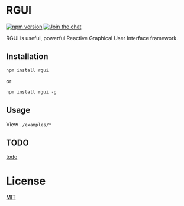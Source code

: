 # RGUI
[![npm version](https://badge.fury.io/js/rgui.svg)](https://badge.fury.io/js/rgui)
[![Join the chat](https://badges.gitter.im/rguijs/RMMV.svg)](https://gitter.im/rguijs/RMMV)

 RGUI is useful, powerful Reactive Graphical User Interface framework.

## Installation

```
npm install rgui
```
or
```
npm install rgui -g
```

## Usage
View `./examples/*`

## TODO
[todo](./rgui.todo)

# License

[MIT](./LICENSE)